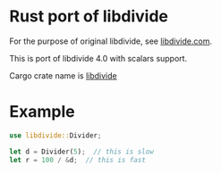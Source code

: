 # Rust port of libdivide

For the purpose of original libdivide, see [libdivide.com](https://libdivide.com/).

This is port of libdivide 4.0 with scalars support.

Cargo crate name is [libdivide](https://crates.io/crates/libdivide)

# Example

```rust
use libdivide::Divider;

let d = Divider(5);  // this is slow
let r = 100 / &d;  // this is fast
```
